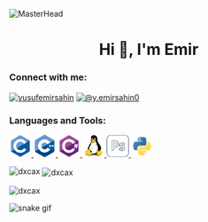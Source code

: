 ![MasterHead](https://media.licdn.com/dms/image/v2/D4D16AQESVaVIEAUcUQ/profile-displaybackgroundimage-shrink_350_1400/profile-displaybackgroundimage-shrink_350_1400/0/1720695218924?e=1741219200&v=beta&t=fQi4AYTSO4ZKV0IH2iaMwTv3yYNFbhslOGWiyifN95w)


<h1 align="center">Hi 👋, I'm Emir</h1>
<h3 align="left">Connect with me:</h3>
<p align="left">
<a href="https://linkedin.com/in/yusufemirsahin" target="blank"><img align="center" src="https://raw.githubusercontent.com/rahuldkjain/github-profile-readme-generator/master/src/images/icons/Social/linked-in-alt.svg" alt="yusufemirsahin" height="30" width="40" /></a>
<a href="https://medium.com/@y.emirsahin0" target="blank"><img align="center" src="https://raw.githubusercontent.com/rahuldkjain/github-profile-readme-generator/master/src/images/icons/Social/medium.svg" alt="@y.emirsahin0" height="30" width="40" /></a>
</p>

<h3 align="left">Languages and Tools:</h3>
<p align="left"> <a href="https://www.cprogramming.com/" target="_blank" rel="noreferrer"> <img src="https://raw.githubusercontent.com/devicons/devicon/master/icons/c/c-original.svg" alt="c" width="40" height="40"/> </a> <a href="https://www.w3schools.com/cpp/" target="_blank" rel="noreferrer"> <img src="https://raw.githubusercontent.com/devicons/devicon/master/icons/cplusplus/cplusplus-original.svg" alt="cplusplus" width="40" height="40"/> </a> <a href="https://www.w3schools.com/cs/" target="_blank" rel="noreferrer"> <img src="https://raw.githubusercontent.com/devicons/devicon/master/icons/csharp/csharp-original.svg" alt="csharp" width="40" height="40"/> </a> <a href="https://www.linux.org/" target="_blank" rel="noreferrer"> <img src="https://raw.githubusercontent.com/devicons/devicon/master/icons/linux/linux-original.svg" alt="linux" width="40" height="40"/> </a> <a href="https://www.photoshop.com/en" target="_blank" rel="noreferrer"> <img src="https://raw.githubusercontent.com/devicons/devicon/master/icons/photoshop/photoshop-line.svg" alt="photoshop" width="40" height="40"/> </a> <a href="https://www.python.org" target="_blank" rel="noreferrer"> <img src="https://raw.githubusercontent.com/devicons/devicon/master/icons/python/python-original.svg" alt="python" width="40" height="40"/> </a> </p>

<p><img align="left" src="https://github-readme-stats.vercel.app/api/top-langs?username=dxcax&show_icons=true&locale=en&layout=compact" alt="dxcax" /></p>

<p>&nbsp;<img align="center" src="https://github-readme-stats.vercel.app/api?username=dxcax&show_icons=true&locale=en" alt="dxcax" /></p>

<p><img align="center" src="https://github-readme-streak-stats.herokuapp.com/?user=dxcax&" alt="dxcax" /></p>


![snake gif](https://github.com/dxcax/dxcax/blob/output/github-contribution-grid-snake.gif)
